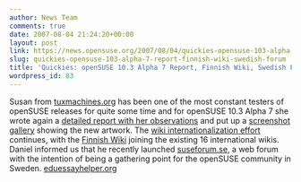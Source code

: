 ```yaml
---
author: News Team
comments: true
date: 2007-08-04 21:24:20+00:00
layout: post
link: https://news.opensuse.org/2007/08/04/quickies-opensuse-103-alpha-7-report-finnish-wiki-swedish-forum/
slug: quickies-opensuse-103-alpha-7-report-finnish-wiki-swedish-forum
title: 'Quickies: openSUSE 10.3 Alpha 7 Report, Finnish Wiki, Swedish Forum'
wordpress_id: 83
---
```


Susan from [tuxmachines.org](//www.tuxmachines.org/) has been one of the most constant testers of openSUSE releases for quite some time and for openSUSE 10.3 Alpha 7 she wrote again a [detailed report with her observations](//www.tuxmachines.org/node/18763) and put up a [screenshot gallery](//www.tuxmachines.org/gallery/v/suse103a7/) showing the new artwork. The [wiki internationalization effort](//en.opensuse.org/OpenSUSE_Translation_Guide) continues, with the [Finnish Wiki](//fi.opensuse.org/) joining the existing 16 international wikis. Daniel informed us that he recently launched [suseforum.se](//www.suseforum.se), a web forum with the intention of being a gathering point for the openSUSE community in Sweden. [eduessayhelper.org](https://eduessayhelper.org/)
